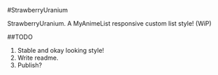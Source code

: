 #StrawberryUranium

StrawberryUranium. A MyAnimeList responsive custom list style! (WiP)

##TODO
1. Stable and okay looking style!
2. Write readme.
3. Publish?
